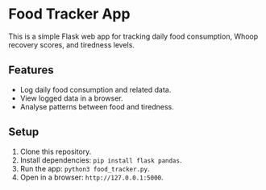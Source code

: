 # Food Tracker App
This is a simple Flask web app for tracking daily food consumption, Whoop recovery scores, and tiredness levels.

## Features
- Log daily food consumption and related data.
- View logged data in a browser.
- Analyse patterns between food and tiredness.

## Setup
1. Clone this repository.
2. Install dependencies: `pip install flask pandas`.
3. Run the app: `python3 food_tracker.py`.
4. Open in a browser: `http://127.0.0.1:5000`.
